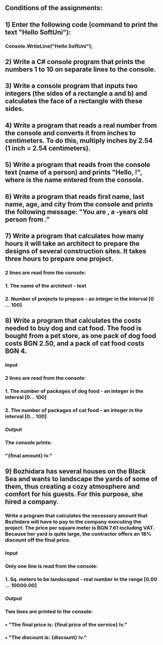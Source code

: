 ## Conditions of the assignments:

## 1) Enter the following code (command to print the text "Hello SoftUni"):
### Console.WriteLine("Hello SoftUni");

## 2) Write a C# console program that prints the numbers 1 to 10 on separate lines to the console.

## 3) Write a console program that inputs two integers (the sides of a rectangle a and b) and calculates the face of a rectangle with these sides.

## 4) Write a program that reads a real number from the console and converts it from inches to centimeters. To do this, multiply inches by 2.54 (1 inch = 2.54 centimeters).

## 5) Write a program that reads from the console text (name of a person) and prints "Hello, <name>!", where <name> is the name entered from the console.

## 6) Write a program that reads first name, last name, age, and city from the console and prints the following message: "You are <firstName> <lastName>, a <age>-years old person from <town>."

## 7) Write a program that calculates how many hours it will take an architect to prepare the designs of several construction sites. It takes three hours to prepare one project.

### 2 lines are read from the console:

### 1. The name of the architect - text

### 2. Number of projects to prepare - an integer in the interval [0 … 100]

## 8) Write a program that calculates the costs needed to buy dog and cat food. The food is bought from a pet store, as one pack of dog food costs BGN 2.50, and a pack of cat food costs BGN 4.

### Input

### 2 lines are read from the console:
### 1. The number of packages of dog food - an integer in the interval [0… 100]
### 2. The number of packages of cat food - an integer in the interval [0… 100]

### Output

### The console prints:

### "{final amount} lv."

## 9) Bozhidara has several houses on the Black Sea and wants to landscape the yards of some of them, thus creating a cozy atmosphere and comfort for his guests. For this purpose, she hired a company.
### Write a program that calculates the necessary amount that Bozhidara will have to pay to the company executing the project. The price per square meter is BGN 7.61 including VAT. Because her yard is quite large, the contractor offers an 18% discount off the final price.
  
### Input
  
### Only one line is read from the console:

### 1. Sq. meters to be landscaped - real number in the range [0.00 … 10000.00]
  
### Output
  
### Two lines are printed to the console:
  
### • "The final price is: {final price of the service} lv."
  
### • "The discount is: {discount} lv."
